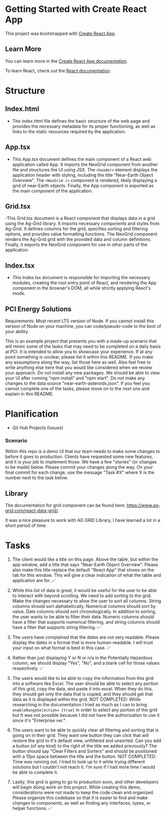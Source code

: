 # Getting Started with Create React App

This project was bootstrapped with [Create React App](https://github.com/facebook/create-react-app).

## Learn More

You can learn more in the [Create React App documentation](https://facebook.github.io/create-react-app/docs/getting-started).

To learn React, check out the [React documentation](https://reactjs.org/).


# Structure

## Index.html
- The index.html file defines the basic structure of the web page and provides the necessary metadata for its proper functioning, as well as links to the static resources required by the application.

## App.tsx
- This App.tsx document defines the main component of a React web application called App. It imports the NeoGrid component from another file and structures the UI using JSX. The `<header>` element displays the application header with styling, including the title "Near-Earth Object Overview". The `<NeoGrid />` component is rendered, likely displaying a grid of near-Earth objects. Finally, the App component is exported as the main component of the application.

## Grid.tsx
-This Grid.tsx document is a React component that displays data in a grid using the Ag-Grid library. It imports necessary components and styles from Ag-Grid. It defines columns for the grid, specifies sorting and filtering options, and provides value formatting functions. The NeoGrid component renders the Ag-Grid grid with the provided data and column definitions. Finally, it exports the NeoGrid component for use in other parts of the application.

## Index.tsx
- This Index.tsx document is responsible for importing the necessary modules, creating the root entry point of React, and rendering the App component in the browser's DOM, all while strictly applying React's mode.


## PCI Energy Solutions

Requirements: Most recent LTS version of Node. If you cannot install this version of Node on your machine, you can code/pseudo-code to the best of your ability.

This is an example project that presents you with a made-up scenario that will mimic some of the tasks that may need to be completed on a daily basis at PCI. It is intended to allow you to showcase your experience. If at any point something is unclear, please list it within this README. If you make any assumptions along the way, list those here as well. Also feel free to write anything else here that you would like considered when we review your approach. Do not install any new packages. We should be able to view your UI after running "npm install" and "npm start". Do not make any changes to the data source "near-earth-asteroids.json". If you feel you cannot complete one of the tasks, please move on to the next one and explain in this README.


# Planification

- Git Hub Projects (Issues)


### Scenario

Within this repo is a demo UI that our team needs to make some changes to before it goes to production. Clients have requested some new features, and it is your job to implement those. We have a few "stories" (or changes to be made) below. Please commit your changes along the way. On your final commit for each change, use the message "Task #X" where X is the number next to the task below.

## Library

The documentation for grid component can be found here: <https://www.ag-grid.com/react-data-grid/>.

It was a nice pleasure to work with AG GRID Library, I have learned a lot in a short period of time.

# Tasks

1. The client would like a title on this page. Above the table, but within the app window, add a title that says "Near-Earth Object Overview". Please also make this title replace the default "React App" that shows on the tab for this window. This will give a clear indication of what the table and application are for. ✅

2. While this list of data is great, it would be useful for the user to be able to interact with beyond scrolling. We need to add sorting to the grid. Make the changes necessary to allow the user to sort all columns. String columns should sort alphabetically. Numerical columns should sort by value. Date columns should sort chronologically. In addition to sorting, the user wants to be able to filter their data. Numeric columns should have a filter that supports numerical filtering, and string columns should have a filter that supports string filtering. ✅

3. The users have complained that the dates are not very readable. Please display the dates in a format that is more human-readable. I will trust your input on what format is best in this case. ✅

4. Rather than just displaying Y or N or n/a in the Potentially Hazardous column, we should display "Yes", "No", and a blank cell for those values respectively. ✅

5. The users would like to be able to copy the information from this grid into a software like Excel. The user should be able to select any portion of this grid, copy the data, and paste it into excel. When they do this, they should get only the data that is copied, and they should get that data as it is displayed within the grid.
NOT COMPLETED: While researching in the documentation I tried as much as I can to bring `enableRangeSelection= {true}` in order to select any portion of the grid but It was not possible because I did not have the authorization to use it since it's "Enterprise ver.".

6. The users want to be able to quickly clear all filtering and sorting that is going on in their grid. They want one button they can click that will restore the grid to it's default view, unfiltered and unsorted. Can you add a button (of any kind) to the right of the title we added previously? The button should say "Clear Filters and Sorters" and should be positioned with a 15px space between the title and the button.
NOT COMPLETED: Time was running out. I tried to look up to it while trying different solutions but I couldn't not reach it. I'm sure if I had more time I would be able to complete it.

7. Lastly, this grid is going to go to production soon, and other developers will begin doing work on this project. While creating this demo, considerations were not made to keep the code clean and organized. Please organize this codebase so that it is easier to find and make changes to components, as well as finding any interfaces, types, or helper functions. ✅